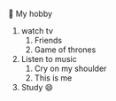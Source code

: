 :tada:  My hobby
1. watch tv
   1. Friends
   2. Game of thrones
2. Listen to music
   1. Cry on my shoulder
   2. This is me
3. Study :smile:
